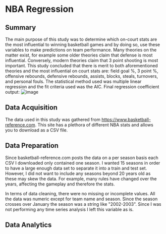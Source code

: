 # NBA Regression
## Summary
The main purpose of this study was to determine which on-court stats are the most influential to winning basketball games and by doing so, use these variables to make predictions on team performance. Many theories on the matter exist, for example some older theories claim that defense is most influential. Conversely, modern theories claim that 3 point shooting is most important. This study concluded that there is merit to both aforementioned theories and the most influential on court stats are: field goal %, 3 point %, offensive rebounds, defensive rebounds, assists, blocks, steals, turnovers, and personal fouls. The statistical method used was multiple linear regression and the fit criteria used was the AIC. Final regression coefficient output: 
![image](https://github.com/kaven611/NBA_Regression/assets/156690481/0467a495-80ca-4ee8-b91b-68e17896fc6a)

 ## Data Acquisition
 The data used in this study was gathered from https://www.basketball-reference.com. This site has a plethora of different NBA stats and allows you to download as a CSV file.

 ## Data Preparation
 Since basketball-reference.com posts the data on a per season basis each CSV I downloaded only contained one season. I wanted 15 seasons in order to have a large enough data set to separate it into a train and test set. However, I did not want to include any seasons beyond 20 years old as these may skew the data. For example, many rules have changed over the years, affecting the gameplay and therefore the stats.

In terms of data cleaning, there were no missing or incomplete values. All the data was numeric except for team name and season. Since the season crosses over January the season was a string like "2002-2003". Since I was not performing any time series analysis I left this variable as is.

## Data Analytics
